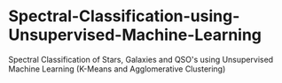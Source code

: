 # Spectral-Classification-using-Unsupervised-Machine-Learning
Spectral Classification of Stars, Galaxies and QSO's using Unsupervised Machine Learning (K-Means and Agglomerative Clustering)
